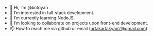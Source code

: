 - 👋 Hi, I’m @botoyan
- 👀 I’m interested in full-stack development.
- 🌱 I’m currently learning NodeJS.
- 💞️ I’m looking to collaborate on projects upon front-end development.
- 📫 How to reach me via github or email (artakartakyan2@gmail.com).

<!---
botoyan/botoyan is a ✨ special ✨ repository because its `README.md` (this file) appears on your GitHub profile.
You can click the Preview link to take a look at your changes.
--->
